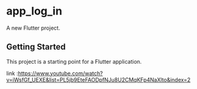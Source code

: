 # app_log_in

A new Flutter project.

## Getting Started

This project is a starting point for a Flutter application.

link :https://www.youtube.com/watch?v=iWsfGf_UEXE&list=PL5jb9EteFAODpfNJu8U2CMqKFp4NaXlto&index=2
